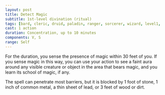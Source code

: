 ```yaml
---
layout: post
title: Detect Magic
subtitle: 1st-level divination (ritual)
tags: [bard, cleric, druid, paladin, ranger, sorcerer, wizard, level1, ritual, divination]
cast: 1 action
duration: Concentration, up to 10 minutes
components: V, S
range: Self
---
```

For the duration, you sense the presence of magic within 30 feet of you. If you sense magic in this way, you can use your action to see a faint aura around any visible creature or object in the area that bears magic, and you learn its school of magic, if any.

The spell can penetrate most barriers, but it is blocked by 1 foot of stone, 1 inch of common metal, a thin sheet of lead, or 3 feet of wood or dirt.